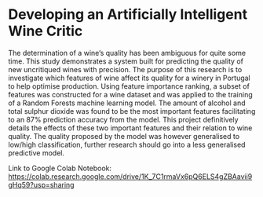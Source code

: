 # Developing an Artificially Intelligent Wine Critic

The determination of a wine’s quality has been ambiguous for quite some time. This study
demonstrates a system built for predicting the quality of new uncritiqued wines with
precision. The purpose of this research is to investigate which features of wine affect its
quality for a winery in Portugal to help optimise production. Using feature importance
ranking, a subset of features was constructed for a wine dataset and was applied to the
training of a Random Forests machine learning model. The amount of alcohol and total
sulphur dioxide was found to be the most important features facilitating to an 87% prediction
accuracy from the model. This project definitively details the effects of these two important
features and their relation to wine quality. The quality proposed by the model was however
generalised to low/high classification, further research should go into a less generalised
predictive model.

Link to Google Colab Notebook: https://colab.research.google.com/drive/1K_7C1rmaVx6pQ6ELS4gZBAavii9gHq59?usp=sharing


